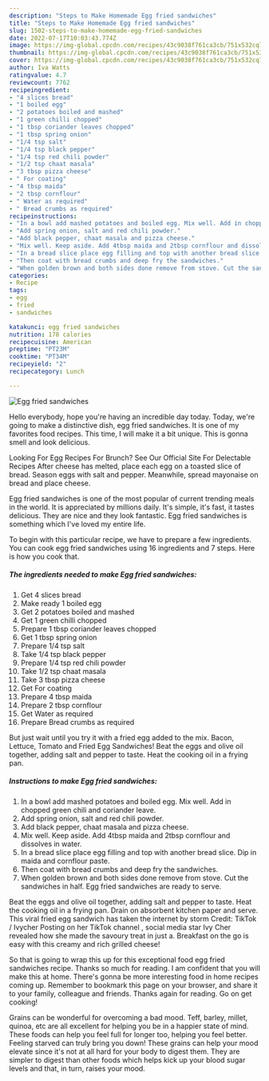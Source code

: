 ```yaml
---
description: "Steps to Make Homemade Egg fried sandwiches"
title: "Steps to Make Homemade Egg fried sandwiches"
slug: 1502-steps-to-make-homemade-egg-fried-sandwiches
date: 2022-07-17T10:03:43.774Z
image: https://img-global.cpcdn.com/recipes/43c9038f761ca3cb/751x532cq70/egg-fried-sandwiches-recipe-main-photo.jpg
thumbnail: https://img-global.cpcdn.com/recipes/43c9038f761ca3cb/751x532cq70/egg-fried-sandwiches-recipe-main-photo.jpg
cover: https://img-global.cpcdn.com/recipes/43c9038f761ca3cb/751x532cq70/egg-fried-sandwiches-recipe-main-photo.jpg
author: Iva Watts
ratingvalue: 4.7
reviewcount: 7762
recipeingredient:
- "4 slices bread"
- "1 boiled egg"
- "2 potatoes boiled and mashed"
- "1 green chilli chopped"
- "1 tbsp coriander leaves chopped"
- "1 tbsp spring onion"
- "1/4 tsp salt"
- "1/4 tsp black pepper"
- "1/4 tsp red chili powder"
- "1/2 tsp chaat masala"
- "3 tbsp pizza cheese"
- " For coating"
- "4 tbsp maida"
- "2 tbsp cornflour"
- " Water as required"
- " Bread crumbs as required"
recipeinstructions:
- "In a bowl add mashed potatoes and boiled egg. Mix well. Add in chopped green chili and coriander leave."
- "Add spring onion, salt and red chili powder."
- "Add black pepper, chaat masala and pizza cheese."
- "Mix well. Keep aside. Add 4tbsp maida and 2tbsp cornflour and dissolves in water."
- "In a bread slice place egg filling and top with another bread slice. Dip in maida and cornflour paste."
- "Then coat with bread crumbs and deep fry the sandwiches."
- "When golden brown and both sides done remove from stove. Cut the sandwiches in half. Egg fried sandwiches are ready to serve."
categories:
- Recipe
tags:
- egg
- fried
- sandwiches

katakunci: egg fried sandwiches 
nutrition: 178 calories
recipecuisine: American
preptime: "PT23M"
cooktime: "PT34M"
recipeyield: "2"
recipecategory: Lunch

---
```



![Egg fried sandwiches](https://img-global.cpcdn.com/recipes/43c9038f761ca3cb/751x532cq70/egg-fried-sandwiches-recipe-main-photo.jpg)

Hello everybody, hope you're having an incredible day today. Today, we're going to make a distinctive dish, egg fried sandwiches. It is one of my favorites food recipes. This time, I will make it a bit unique. This is gonna smell and look delicious.

Looking For Egg Recipes For Brunch? See Our Official Site For Delectable Recipes After cheese has melted, place each egg on a toasted slice of bread. Season eggs with salt and pepper. Meanwhile, spread mayonaise on bread and place cheese.

Egg fried sandwiches is one of the most popular of current trending meals in the world. It is appreciated by millions daily. It's simple, it's fast, it tastes delicious. They are nice and they look fantastic. Egg fried sandwiches is something which I've loved my entire life.


To begin with this particular recipe, we have to prepare a few ingredients. You can cook egg fried sandwiches using 16 ingredients and 7 steps. Here is how you cook that.

<!--inarticleads1-->

##### The ingredients needed to make Egg fried sandwiches:

1. Get 4 slices bread
1. Make ready 1 boiled egg
1. Get 2 potatoes boiled and mashed
1. Get 1 green chilli chopped
1. Prepare 1 tbsp coriander leaves chopped
1. Get 1 tbsp spring onion
1. Prepare 1/4 tsp salt
1. Take 1/4 tsp black pepper
1. Prepare 1/4 tsp red chili powder
1. Take 1/2 tsp chaat masala
1. Take 3 tbsp pizza cheese
1. Get  For coating
1. Prepare 4 tbsp maida
1. Prepare 2 tbsp cornflour
1. Get  Water as required
1. Prepare  Bread crumbs as required


But just wait until you try it with a fried egg added to the mix. Bacon, Lettuce, Tomato and Fried Egg Sandwiches! Beat the eggs and olive oil together, adding salt and pepper to taste. Heat the cooking oil in a frying pan. 

<!--inarticleads2-->

##### Instructions to make Egg fried sandwiches:

1. In a bowl add mashed potatoes and boiled egg. Mix well. Add in chopped green chili and coriander leave.
1. Add spring onion, salt and red chili powder.
1. Add black pepper, chaat masala and pizza cheese.
1. Mix well. Keep aside. Add 4tbsp maida and 2tbsp cornflour and dissolves in water.
1. In a bread slice place egg filling and top with another bread slice. Dip in maida and cornflour paste.
1. Then coat with bread crumbs and deep fry the sandwiches.
1. When golden brown and both sides done remove from stove. Cut the sandwiches in half. Egg fried sandwiches are ready to serve.


Beat the eggs and olive oil together, adding salt and pepper to taste. Heat the cooking oil in a frying pan. Drain on absorbent kitchen paper and serve. This viral fried egg sandwich has taken the internet by storm Credit: TikTok / Ivycher Posting on her TikTok channel , social media star Ivy Cher revealed how she made the savoury treat in just a. Breakfast on the go is easy with this creamy and rich grilled cheese! 

So that is going to wrap this up for this exceptional food egg fried sandwiches recipe. Thanks so much for reading. I am confident that you will make this at home. There's gonna be more interesting food in home recipes coming up. Remember to bookmark this page on your browser, and share it to your family, colleague and friends. Thanks again for reading. Go on get cooking!

Grains can be wonderful for overcoming a bad mood. Teff, barley, millet, quinoa, etc are all excellent for helping you be in a happier state of mind. These foods can help you feel full for longer too, helping you feel better. Feeling starved can truly bring you down! These grains can help your mood elevate since it's not at all hard for your body to digest them. They are simpler to digest than other foods which helps kick up your blood sugar levels and that, in turn, raises your mood.
